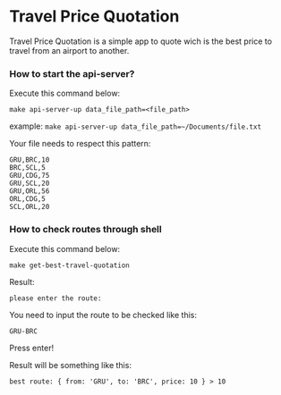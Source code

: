 # Travel Price Quotation

Travel Price Quotation is a simple app to quote wich is the best price to travel from an airport to another.

### How to start the api-server?

Execute this command below:

`make api-server-up data_file_path=<file_path>`

example: `make api-server-up data_file_path=~/Documents/file.txt`

Your file needs to respect this pattern:

```
GRU,BRC,10
BRC,SCL,5
GRU,CDG,75
GRU,SCL,20
GRU,ORL,56
ORL,CDG,5
SCL,ORL,20
```

### How to check routes through shell

Execute this command below:

`make get-best-travel-quotation`

Result:

`please enter the route:`

You need to input the route to be checked like this:

`GRU-BRC`

Press enter!

Result will be something like this:

`best route: { from: 'GRU', to: 'BRC', price: 10 } > 10`

